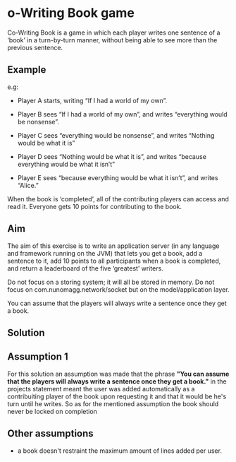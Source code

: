 # o-Writing Book game

Co-Writing Book is a game in which each player writes one sentence of a ‘book’ in a turn-by-turn manner, without being able to see more than the previous sentence.

## Example

e.g: 
- Player A starts, writing “If I had a world of my own”.

- Player B sees “If I had a world of my own”, and writes “everything would be nonsense”.

- Player C sees “everything would be nonsense”, and writes “Nothing would be what it is”

- Player D sees “Nothing would be what it is”, and writes “because everything would be what it isn’t”

- Player E sees “because everything would be what it isn’t”, and writes “Alice.”

When the book is ‘completed’, all of the contributing players can access and read it. Everyone gets 10 points for contributing to the book.


## Aim
The aim of this exercise is to write an application server (in any language and framework running on the JVM) that lets you get a book, add a sentence to it, add 10 points to all participants when a book is completed, and return a leaderboard of the five ‘greatest’ writers.

Do not focus on a storing system; it will all be stored in memory. Do not focus on com.nunomagg.network/socket but on the model/application layer.

You can assume that the players will always write a sentence once they get a book.

## Solution

## Assumption 1
For this solution an assumption was made that the phrase **"You can assume that the players will always write a sentence once they get a book."**
in the projects statement meant the user was added automatically as a contribuiting player of the book upon requesting it and that it would be he's
turn until he writes.
So as for the mentioned assumption the book should never be locked on completion

## Other assumptions
- a book doesn't restraint the maximum amount of lines added per user. 
